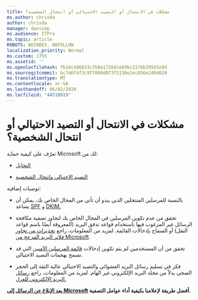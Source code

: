 ```yaml
---
title: مشكلات في الانتحال أو التصيد الاحتيالي أو انتحال الشخصية؟
ms.author: chrisda
author: chrisda
manager: dansimp
ms.audience: ITPro
ms.topic: article
ROBOTS: NOINDEX, NOFOLLOW
localization_priority: Normal
ms.custom: 1755
ms.assetid: ''
ms.openlocfilehash: fb10c486833cfb0a1726dce69bc2176b39565e9d
ms.sourcegitcommit: bc7d6f4f3c9f7060d073f5130e1ec856e248d020
ms.translationtype: MT
ms.contentlocale: ar-SA
ms.lasthandoff: 06/02/2020
ms.locfileid: "44510019"
---
```

# <a name="issues-with-spoofing-phishing-or-impersonation"></a>مشكلات في الانتحال أو التصيد الاحتيالي أو انتحال الشخصية؟

تعرّف على كيفية حماية Microsoft لك من:

- [التحايل](https://docs.microsoft.com/microsoft-365/security/office-365-security/anti-spoofing-protection)

- [التصيد الاحتيالي وانتحال الشخصية](https://docs.microsoft.com/microsoft-365/security/office-365-security/atp-anti-phishing)

توصيات إضافية:

- بالنسبة للمرسلين المنتحلين الذين يبدو أن تأتي من المجال الخاص بك، يمكن أن يساعد [SPF](https://docs.microsoft.com/microsoft-365/security/office-365-security/set-up-spf-in-office-365-to-help-prevent-spoofing) و [DKIM.](https://docs.microsoft.com/microsoft-365/security/office-365-security/use-dkim-to-validate-outbound-email)

- تحقق من عدم تكوين المرسلين في المجال الخاص بك لتجاوز تصفية مكافحة الرسائل غير المرغوب فيها باستخدام قواعد تدفق البريد (المعروفة أيضًا باسم قواعد النقل) أو السماح بإدخالات القائمة. لمزيد من المعلومات، راجع [تحذيرات من تجاوز فلاتر البريد المزعج من Microsoft](https://docs.microsoft.com/exchange/troubleshoot/antispam/cautions-against-bypassing-spam-filters).

- تحقق من أن المستخدمين لم يتم تكوين إدخالات [قائمة المرسلين الآمنين](https://support.office.com/article/BE1BAEA0-BEAB-4A30-B968-9004332336CE) التي قد تسمح بهجمات التصيد الاحتيالي.

- فكر في تسليم رسائل البريد العشوائي والتصيد الاحتيالي عالية الثقة إلى الحجر الصحي بدلاً من مجلد البريد الإلكتروني غير الهام. لمزيد من المعلومات، راجع [رسائل البريد الإلكتروني للعزل.](https://docs.microsoft.com/microsoft-365/security/office-365-security/quarantine-email-messages)

**[يعد الإبلاغ عن الرسائل إلى Microsoft](https://support.office.com/article/b5caa9f1-cdf3-4443-af8c-ff724ea719d2) أفضل طريقة لإعلامنا بكيفية أداء عوامل التصفية.**
